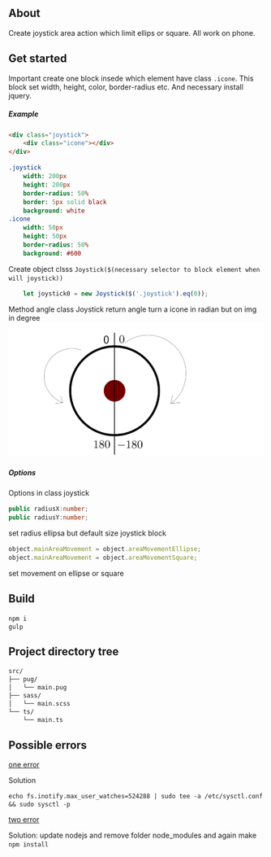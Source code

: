 ## About
Create joystick area action which limit ellips or square. All work on phone.

## Get started
Important create one block insede which element have class ```.icone```. This block
set width, height, color, border-radius etc. And necessary install jquery.

##### Example
```html
<div class="joystick">  
	<div class="icone"></div>
</div>
```
```sass
.joystick
	width: 200px
	height: 200px
	border-radius: 50%
	border: 5px solid black
	background: white
.icone
	width: 50px
	height: 50px
	border-radius: 50%
	background: #600
```
Create object clsss ```Joystick($(necessary selector to block element when will joystick))```
```typescript
	let joystick0 = new Joystick($('.joystick').eq(0));
```
Method angle class Joystick return angle turn a icone in radian but on img in degree
<img src="angle.png">

##### Options
Options in class joystick
```typescript
public radiusX:number;
public radiusY:number;
```
set radius ellipsa but default size joystick block
```typescript
object.mainAreaMovement = object.areaMovementEllipse;
object.mainAreaMovement = object.areaMovementSquare;
```
set movement on ellipse or square

## Build
```
npm i
gulp
```
## Project directory tree
```
src/
├── pug/
│	└── main.pug
├── sass/
│	└── main.scss
└── ts/
	└── main.ts
```

## Possible errors
[one error](https://stackoverflow.com/questions/16748737/grunt-watch-error-waiting-fatal-error-watch-enospc)

Solution
```
echo fs.inotify.max_user_watches=524288 | sudo tee -a /etc/sysctl.conf && sudo sysctl -p
```
[two error](https://github.com/sindresorhus/gulp-autoprefixer/issues/83)

Solution: update nodejs and remove folder node_modules and again make ```npm install```
